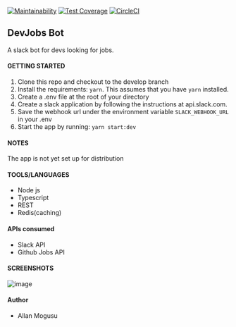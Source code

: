 [![Maintainability](https://api.codeclimate.com/v1/badges/39d075b3b3ce19ead297/maintainability)](https://codeclimate.com/github/Allan690/DevJobs-Slack-bot/maintainability) [![Test Coverage](https://api.codeclimate.com/v1/badges/39d075b3b3ce19ead297/test_coverage)](https://codeclimate.com/github/Allan690/DevJobs-Slack-bot/test_coverage) [![CircleCI](https://circleci.com/gh/Allan690/DevJobs-Slack-bot.svg?style=svg)](https://circleci.com/gh/Allan690/DevJobs-Slack-bot)

## DevJobs Bot
A slack bot for devs looking for jobs. 

#### GETTING STARTED
1. Clone this repo and checkout to the develop branch
2. Install the requirements: `yarn`. This assumes that you have `yarn` installed.
3. Create a .env file at the root of your directory 
4. Create a slack application by following the instructions at api.slack.com.
5. Save the webhook url under the environment variable `SLACK_WEBHOOK_URL` in your .env
6. Start the app by running: `yarn start:dev`

#### NOTES
The app is not yet set up for distribution

#### TOOLS/LANGUAGES
- Node js
- Typescript
- REST
- Redis(caching)

#### APIs consumed
- Slack API
- Github Jobs API

#### SCREENSHOTS

![image](https://user-images.githubusercontent.com/23090268/66515253-72731380-eae7-11e9-939c-7a4d1fe7751a.png)
#### Author
- Allan Mogusu
